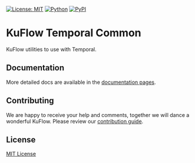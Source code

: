[![License: MIT](https://img.shields.io/badge/License-MIT-green.svg)](https://github.com/kuflow/kuflow-sdk-python/blob/master/LICENSE)
[![Python](https://img.shields.io/pypi/pyversions/kuflow-temporal-common.svg)](https://pypi.org/project/kuflow-temporal-common)
[![PyPI](https://img.shields.io/pypi/v/kuflow-temporal-common.svg)](https://pypi.org/project/kuflow-temporal-common)

# KuFlow Temporal Common

KuFlow utilities to use with Temporal.

## Documentation

More detailed docs are available in the [documentation pages](https://docs.kuflow.com/developers/).

## Contributing

We are happy to receive your help and comments, together we will dance a wonderful KuFlow. Please review our [contribution guide](CONTRIBUTING.md).

## License

[MIT License](https://github.com/kuflow/kuflow-sdk-python/blob/master/LICENSE)
